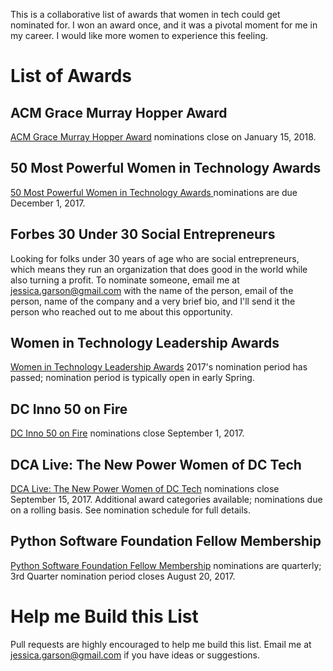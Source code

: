 This is a collaborative list of awards that women in tech could get nominated for. I won an award once, and it was a pivotal moment for me in my career. I would like more women to experience this feeling. 

# List of Awards

## ACM Grace Murray Hopper Award
[ACM Grace Murray Hopper Award](https://awards.acm.org/hopper/nominations) nominations close on January 15, 2018.

## 50 Most Powerful Women in Technology Awards
[50 Most Powerful Women in Technology Awards ](http://top50tech.org/2018/) nominations are due December 1, 2017.

## Forbes 30 Under 30 Social Entrepreneurs
Looking for folks under 30 years of age who are social entrepreneurs, which means they run an organization that does good in the world while also turning a profit. To nominate someone, email me at jessica.garson@gmail.com with the name of the person, email of the person, name of the company and a very brief bio, and I'll send it the person who reached out to me about this opportunity.

## Women in Technology Leadership Awards
[Women in Technology Leadership Awards](http://www.womenintechnology.org/leadership-awards) 
2017's nomination period has passed; nomination period is typically open in early Spring.

## DC Inno 50 on Fire
[DC Inno 50 on Fire](https://www.americaninno.com/dc/dc-innos-50-on-fire/) nominations close September 1, 2017.

## DCA Live: The New Power Women of DC Tech
[DCA Live: The New Power Women of DC Tech](http://dca-live.com/nominate) nominations close September 15, 2017. Additional award categories available; nominations due on a rolling basis. See nomination schedule for full details.

## Python Software Foundation Fellow Membership
[Python Software Foundation Fellow Membership](https://www.python.org/psf/fellows/) nominations are quarterly; 3rd Quarter nomination period closes August 20, 2017. 

# Help me Build this List
Pull requests are highly encouraged to help me build this list. Email me at jessica.garson@gmail.com if you have ideas or suggestions.  
